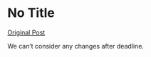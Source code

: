 # No Title

[Original Post](https://discourse.onlinedegree.iitm.ac.in/t/171141/383)

<p>We can’t consider any changes after deadline.</p>